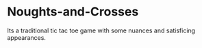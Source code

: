 # Noughts-and-Crosses
Its a traditional tic tac toe game with some nuances and satisficing appearances.
